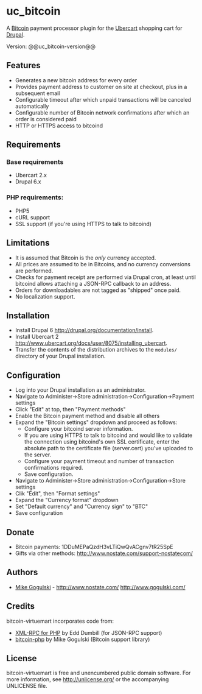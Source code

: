 uc_bitcoin
==========

A [Bitcoin][Bitcoin] payment processor plugin for the
[Ubercart][Ubercart] shopping cart for [Drupal][Drupal].

Version: @@uc_bitcoin-version@@

Features
--------

* Generates a new bitcoin address for every order
* Provides payment address to customer on site at checkout, plus in a
  subsequent email
* Configurable timeout after which unpaid transactions will be canceled
  automatically
* Configurable number of Bitcoin network confirmations after which an order
  is considered paid
* HTTP or HTTPS access to bitcoind

Requirements
------------

### Base requirements
* Ubercart 2.x
* Drupal 6.x

### PHP requirements:
* PHP5
* cURL support  
* SSL support (if you're using HTTPS to talk to bitcoind)

Limitations
-----------

* It is assumed that Bitcoin is the *only* currency accepted.
* All prices are assumed to be in Bitcoins, and no currency conversions are
  performed.
* Checks for payment receipt are performed via Drupal cron, at least until
  bitcoind allows attaching a JSON-RPC callback to an address.
* Orders for downloadables are not tagged as "shipped" once paid.
* No localization support.

Installation
------------

* Install Drupal 6 <http://drupal.org/documentation/install>.
* Install Ubercart 2 <http://www.ubercart.org/docs/user/8075/installing_ubercart>.
* Transfer the contents of the distribution archives to the `modules/` directory
  of your Drupal installation. 

Configuration
-------------

* Log into your Drupal installation as an administrator.
* Navigate to Administer->Store administration->Configuration->Payment settings
* Click "Edit" at top, then "Payment methods"
* Enable the Bitcoin payment method and disable all others
* Expand the "Bitcoin settings" dropdown and proceed as follows:
	* Configure your bitcoind server information.
	* If you are using HTTPS to talk to bitcoind and would like to validate
      the connection using bitcoind's own SSL certificate, enter the
      absolute path to the certificate file (server.cert) you've uploaded
      to the server.
	* Configure your payment timeout and number of transaction confirmations
      required.
	* Save configuration.
* Navigate to Administer->Store administration->Configuration->Store settings
* Clik "Edit", then "Format settings"
* Expand the "Currency format" dropdown
* Set "Default currency" and "Currency sign" to "BTC"
* Save configuration

Donate
------

* Bitcoin payments: 1DDuMEPaQzdH3vLTiQwQvACgnv7tR25SpE
* Gifts via other methods: <http://www.nostate.com/support-nostatecom/>

Authors
-------

* [Mike Gogulski](http://github.com/mikegogulski) -
  <http://www.nostate.com/> <http://www.gogulski.com/>

Credits
-------

bitcoin-virtuemart incorporates code from:

* [XML-RPC for PHP][XML-RPC-PHP] by Edd Dumbill (for JSON-RPC support)
* [bitcoin-php][bitcoin-php] by Mike Gogulski (Bitcoin support library)

License
-------

bitcoin-virtuemart is free and unencumbered public domain software. For more
information, see <http://unlicense.org/> or the accompanying UNLICENSE file.


[Bitcoin]:		http://www.bitcoin.org/
[Ubercart]:		http://www.ubercart.org/
[Drupal]:		http://www.drupal.org/
[XML-RPC-PHP]:	http://phpxmlrpc.sourceforge.net/
[bitcoin-php]:	http://github.com/mikegogulski/bitcoin-php